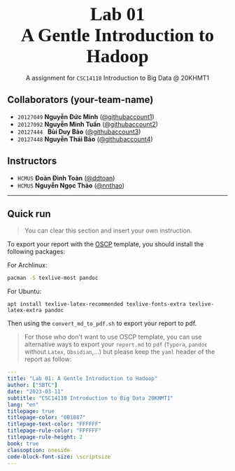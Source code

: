 
<div style="text-align: center">
    <span style="font-size: 3em; font-weight: 700; font-family: Consolas">
        Lab 01 <br>
        A Gentle Introduction to Hadoop
    </span>
    <br><br>
    <span style="">
        A assignment for <code>CSC14118</code> Introduction to Big Data @ 20KHMT1
    </span>
</div>


## Collaborators (your-team-name)
- `20127049` **Nguyễn Đức Minh** ([@githubaccount1](https://github.com/NguyenDucMinhDS1?fbclid=IwAR2N83xTUoFC1SekJMfc1zlTzila3q1ZPZiqzFrgoxM4fM5g0kPfyx2jXGs))
- `20127092` **Nguyễn Minh Tuấn** ([@githubaccount2](https://github.com/20127092-KTLT-NguyenMinhTuan?fbclid=IwAR2PZ0mdz_zX1gt21Dah7EwfM8bInu4sA1MwBAZYQLxjKZZTKqgpOjaugsQ))
- `20127444 ` **Bùi Duy Bảo** ([@githubaccount3](https://github.com/baobui16))
- `20127448` **Nguyễn Thái Bảo** ([@githubaccount4](https://github.com/baobao1911))
## Instructors
- `HCMUS` **Đoàn Đình Toàn** ([@ddtoan](ddtoan18@clc.fitus.edu.vn))
- `HCMUS` **Nguyễn Ngọc Thảo** ([@nnthao](nnthao@fit.hcmus.edu.vn))
---
<div style="page-break-after: always"></div>

## Quick run
> You can clear this section and insert your own instruction.

To export your report with the [OSCP](https://help.offensive-security.com/hc/en-us/articles/360046787731-PEN-200-Reporting-Requirements) template, you should install the following packages:

For Archlinux:
```bash
pacman -S texlive-most pandoc
```
For Ubuntu:
```
apt install texlive-latex-recommended texlive-fonts-extra texlive-latex-extra pandoc
```
Then using the `convert_md_to_pdf.sh` to export your report to pdf.

> For those who don't want to use OSCP template, you can use alternative ways to export your `report.md` to `pdf` (`Typora`, `pandoc` without `Latex`, `Obsidian`,...) but please keep the `yaml` header of the report as follow:

```yaml
---
title: "Lab 01: A Gentle Introduction to Hadoop"
author: ["SBTC"]
date: "2023-03-11"
subtitle: "CSC14118 Introduction to Big Data 20KHMT1"
lang: "en"
titlepage: true
titlepage-color: "0B1887"
titlepage-text-color: "FFFFFF"
titlepage-rule-color: "FFFFFF"
titlepage-rule-height: 2
book: true
classoption: oneside
code-block-font-size: \scriptsize
---
```
